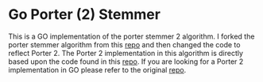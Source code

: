 # Go Porter (2) Stemmer

This is a GO implementation of the porter stemmer 2 algorithm. I forked the porter stemmer algorithm from this [repo](https://github.com/magiczhao/go-porterstemmer) and then changed the code to reflect Porter 2. The Porter 2 implementation in this algorithm is directly based upon the code found in this [repo](https://github.com/kljensen/snowball). If you are looking for a Porter 2 implementation in GO please refer to the original [repo](https://github.com/kljensen/snowball). 
